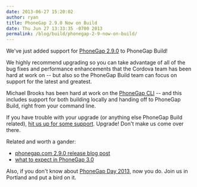 ```yaml
---
date: 2013-06-27 15:20:02
author: ryan
title: PhoneGap 2.9.0 Now on Build
date: Thu Jun 27 13:33:35 -0700 2013
permalink: /blog/build/phonegap-2-9-now-on-build/
---
```


We've just added support for [PhoneGap 2.9.0](http://phonegap.com/blog/2013/06/26/pg-290-released/) to PhoneGap Build! 

We highly recommend upgrading so you can take advantage of all of the bug fixes and performance enhancements that the Cordova team has been hard at work on -- but also so the PhoneGap Build team can focus on support for the latest and greatest. 

<!-- end-slug -->

Michael Brooks has been hard at work on the [PhoneGap CLI](http://log.michaelbrooks.ca/post/phonegap-cli-preview) -- and this includes support for both building locally and handing off to PhoneGap Build, right from your command line. 

If you have trouble with your upgrade (or anything else PhoneGap Build related), [hit us up for some support](http://community.phonegap.com/nitobi). Upgrade! Don't make us come over there.

Related and worth a gander:

 - [phonegap.com 2.9.0 release blog post](http://phonegap.com/blog/2013/06/26/pg-290-released/)
 - [what to expect in PhoneGap 3.0](http://phonegap.com/blog/2013/06/20/coming-soon-phonegap30/)

Also, if you don't know about [PhoneGap Day 2013](http://pgday.phonegap.com/), now you do. Join us in Portland and put a bird on it.
